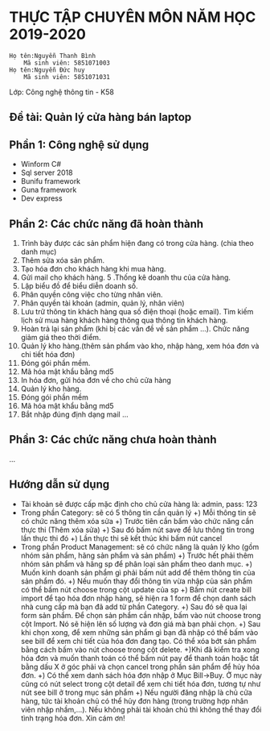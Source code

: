 # THỰC TẬP CHUYÊN MÔN NĂM HỌC 2019-2020
	Họ tên:Nguyễn Thanh Bình
		Mã sinh viên: 5851071003
	Họ tên:Nguyễn Đức huy
		Mã sinh viên: 5851071031
Lớp: Công nghệ thông tin - K58
## Đề tài: Quản lý cửa hàng bán laptop
## Phần 1: Công nghệ sử dụng
- Winform C#
- Sql server 2018
- Bunifu framework
- Guna framework
- Dev express
## Phần 2: Các chức năng đã hoàn thành
1. Trình bày được các sản phẩm hiện đang có trong cửa hàng. (chia theo danh mục)
2. Thêm sửa xóa sản phẩm.
3. Tạo hóa đơn cho khách hàng khi mua hàng.
4. Gửi mail cho khách hàng.
5 .Thống kê doanh thu của cửa hàng.
6. Lập biểu đồ để biểu diễn doanh số.
7. Phân quyền công việc cho từng nhân viên.
8. Phân quyền tài khoản (admin, quản lý, nhân viên)
9. Lưu trữ thông tin khách hàng qua số điện thoại (hoặc email). Tìm kiếm lịch sử mua hàng khách hàng thông qua thông tin khách hàng.
10. Hoàn trả lại sản phẩm (khi bị các vấn đề về sản phẩm …). Chức năng giảm giá theo thời điểm.
11. Quản lý kho hàng.(thêm sản phẩm vào kho, nhập hàng, xem hóa đơn và chi tiết hóa đơn)
12. Đóng gói phần mềm.
13. Mã hóa mật khẩu bằng md5
14. In hóa đơn, gửi hóa đơn về cho chủ cửa hàng
11. Quản lý kho hàng.
12. Đóng gói phần mềm
13. Mã hóa mật khẩu bằng md5
14. Bắt nhập đúng định dạng mail 
...
## Phần 3: Các chức năng chưa hoàn thành

...
## Hướng dẫn sử dụng
- Tài khoản sẽ được cấp mặc định cho chủ cửa hàng là: admin, pass: 123
- Trong phần Category: sẽ có 5 thông tin cần quản lý
	+) Mỗi thông tin sẽ có chức năng thêm xóa sửa
	+) Trước tiên cần bấm vào chức năng cần thực thi (Thêm xóa sửa)
	+) Sau đó bấm nút save để lưu thông tin trong lần thực thi đó
	+) Lần thực thi sẽ kết thúc khi bấm nút cancel
- Trong phần Product Management: sẽ có chức năng là quản lý kho (gồm nhóm sản phẩm, hãng sản phẩm và sản phẩm)
	+) Trước hết phải thêm nhóm sản phẩm và hãng sp để phân loại sản phẩm theo danh mục.
	+) Muốn kinh doanh sản phẩm gì phải bấm nút add để thêm thông tin của sản phẩm đó.
	+) Nếu muốn thay đổi thông tin vừa nhập của sản phẩm có thể bấm nút choose trong cột update của sp
	+) Bấm nút create bill import để tạo hóa đơn nhập hàng, sẽ hiện ra 1 form để chọn danh sách nhà cung cấp mà bạn đã add từ phần Category.
	+) Sau đó sẽ qua lại form sản phẩm. Để chọn sản phẩm cần nhập, bấm vào nút choose trong cột Import. Nó sẽ hiện lên số lượng và đơn giá mà bạn phải chọn.
	+) Sau khi chọn xong, để xem những sản phẩm gì bạn đã nhập có thể bấm vào see bill để xem chi tiết của hóa đơn đang tạo. Có thể xóa bớt sản phẩm bằng cách bấm vào nút choose trong cột delete.
	+)Khi đã kiểm tra xong hóa đơn và muốn thanh toán có thể bấm nút pay để thanh toán hoặc tắt bằng dấu X ở góc phải và chọn cancel trong phần sản phẩm để hủy hóa đơn.
	+) Có thể xem danh sách hóa đơn nhập ở Mục Bill->Buy. Ở mục này cũng có nút select trong cột detail để xem chi tiết hóa đơn, tương tự như nút see bill ở trong mục sản phẩm
	+) Nếu người đăng nhập là chủ cửa hàng, tức tài khoản chủ có thể hủy đơn hàng (trong trường hợp nhân viên nhập nhầm,...). Nếu không phải tài khoản chủ thì không thể thay đổi tình trạng hóa đơn.
Xin cám ơn!
	
